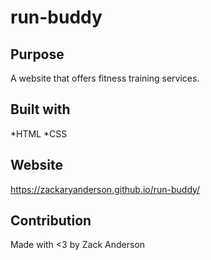 # run-buddy

## Purpose
A website that offers fitness training services.

## Built with
*HTML
*CSS

## Website
https://zackaryanderson.github.io/run-buddy/

## Contribution
Made with <3 by Zack Anderson
